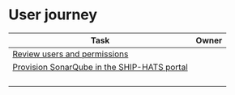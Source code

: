 # User journey


|Task|Owner|
|---|---|
|[Review users and permissions](sonarqube/sonarqube-users-and-permissions)||
|[Provision SonarQube in the SHIP-HATS portal](sonarqube/sonarqube-provision)||
|||
|||
|||
|||
